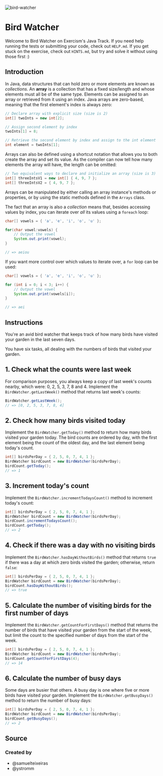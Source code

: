 ![bird-watcher](https://user-images.githubusercontent.com/44240533/222984587-6dceaaca-25f2-499a-b904-4709e1a171e0.svg)
# Bird Watcher

Welcome to Bird Watcher on Exercism's Java Track.
If you need help running the tests or submitting your code, check out `HELP.md`.
If you get stuck on the exercise, check out `HINTS.md`, but try and solve it without using those first :)

## Introduction

In Java, data structures that can hold zero or more elements are known as _collections_. An **array** is a collection that has a fixed size/length and whose elements must all be of the same type. Elements can be assigned to an array or retrieved from it using an index. Java arrays are zero-based, meaning that the first element's index is always zero:

```java
// Declare array with explicit size (size is 2)
int[] twoInts = new int[2];

// Assign second element by index
twoInts[1] = 8;

// Retrieve the second element by index and assign to the int element
int element = twoInts[1];
```

Arrays can also be defined using a shortcut notation that allows you to both create the array and set its value. As the compiler can now tell how many elements the array will have, the length can be omitted:

```java
// Two equivalent ways to declare and initialize an array (size is 3)
int[] threeIntsV1 = new int[] { 4, 9, 7 };
int[] threeIntsV2 = { 4, 9, 7 };
```

Arrays can be manipulated by either calling an array instance's methods or properties, or by using the static methods defined in the `Arrays` class.

The fact that an array is also a _collection_ means that, besides accessing values by index, you can iterate over _all_ its values using a `foreach` loop:

```java
char[] vowels = { 'a', 'e', 'i', 'o', 'u' };

for(char vowel:vowels) {
    // Output the vowel
    System.out.print(vowel);
}

// => aeiou
```

If you want more control over which values to iterate over, a `for` loop can be used:

```java
char[] vowels = { 'a', 'e', 'i', 'o', 'u' };

for (int i = 0; i < 3; i++) {
    // Output the vowel
    System.out.print(vowels[i]);
}

// => aei
```

## Instructions

You're an avid bird watcher that keeps track of how many birds have visited your garden in the last seven days.

You have six tasks, all dealing with the numbers of birds that visited your garden.

## 1. Check what the counts were last week

For comparison purposes, you always keep a copy of last week's counts nearby, which were: 0, 2, 5, 3, 7, 8 and 4. Implement the `BirdWatcher.getLastWeek()` method that returns last week's counts:

```java
BirdWatcher.getLastWeek();
// => [0, 2, 5, 3, 7, 8, 4]
```

## 2. Check how many birds visited today

Implement the `BirdWatcher.getToday()` method to return how many birds visited your garden today. The bird counts are ordered by day, with the first element being the count of the oldest day, and the last element being today's count.

```java
int[] birdsPerDay = { 2, 5, 0, 7, 4, 1 };
BirdWatcher birdCount = new BirdWatcher(birdsPerDay);
birdCount.getToday();
// => 1
```

## 3. Increment today's count

Implement the `BirdWatcher.incrementTodaysCount()` method to increment today's count:

```java
int[] birdsPerDay = { 2, 5, 0, 7, 4, 1 };
BirdWatcher birdCount = new BirdWatcher(birdsPerDay);
birdCount.incrementTodaysCount();
birdCount.getToday();
// => 2
```

## 4. Check if there was a day with no visiting birds

Implement the `BirdWatcher.hasDayWithoutBirds()` method that returns `true` if there was a day at which zero birds visited the garden; otherwise, return `false`:

```java
int[] birdsPerDay = { 2, 5, 0, 7, 4, 1 };
BirdWatcher birdCount = new BirdWatcher(birdsPerDay);
birdCount.hasDayWithoutBirds();
// => true
```

## 5. Calculate the number of visiting birds for the first number of days

Implement the `BirdWatcher.getCountForFirstDays()` method that returns the number of birds that have visited your garden from the start of the week, but limit the count to the specified number of days from the start of the week.

```java
int[] birdsPerDay = { 2, 5, 0, 7, 4, 1 };
BirdWatcher birdCount = new BirdWatcher(birdsPerDay);
birdCount.getCountForFirstDays(4);
// => 14
```

## 6. Calculate the number of busy days

Some days are busier that others. A busy day is one where five or more birds have visited your garden.
Implement the `BirdWatcher.getBusyDays()` method to return the number of busy days:

```java
int[] birdsPerDay = { 2, 5, 0, 7, 4, 1 };
BirdWatcher birdCount = new BirdWatcher(birdsPerDay);
birdCount.getBusyDays();
// => 2
```

## Source

### Created by

- @samuelteixeiras
- @ystromm
